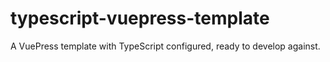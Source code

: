# typescript-vuepress-template

A VuePress template with TypeScript configured, ready to develop against.
